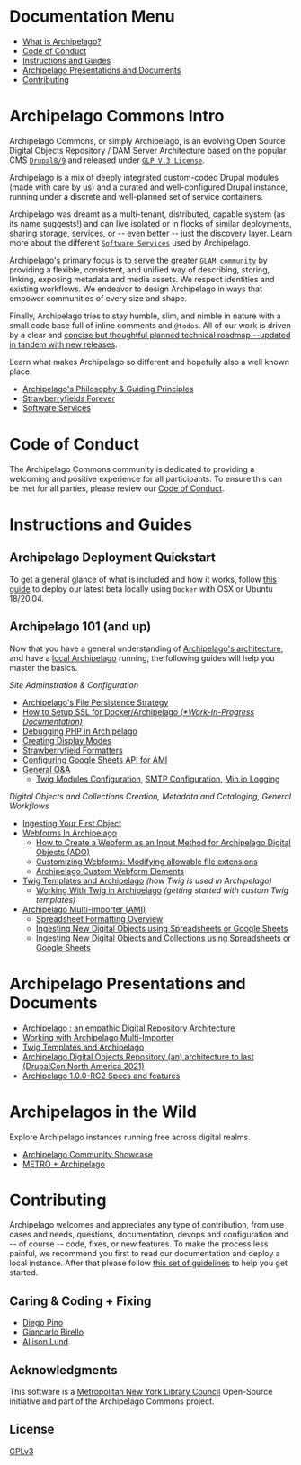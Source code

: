 # Documentation Menu
* [What is Archipelago?](https://github.com/esmero/archipelago-documentation#archipelago-commons-intro)
* [Code of Conduct](https://github.com/esmero/archipelago-documentation#code-of-conduct)
* [Instructions and Guides](https://github.com/esmero/archipelago-documentation#instructions-and-guides)
* [Archipelago Presentations and Documents](https://github.com/esmero/archipelago-documentation#archipelago-presentations-and-documents)
* [Contributing](https://github.com/esmero/archipelago-documentation#contributing)

# Archipelago Commons Intro

Archipelago Commons, or simply Archipelago, is an evolving Open Source Digital Objects Repository / DAM Server Architecture based on the popular CMS [`Drupal8/9`](https://www.drupal.org) and released under [`GLP V.3 License`](https://www.gnu.org/licenses/gpl-3.0.txt).

Archipelago is a mix of deeply integrated custom-coded Drupal modules (made with care by us) and a curated and well-configured Drupal instance, running under a discrete and well-planned set of service containers.

Archipelago was dreamt as a multi-tenant, distributed, capable system (as its name suggests!) and can live isolated or in flocks of similar deployments, sharing storage, services, or -- even better -- just the discovery layer. Learn more about the different [`Software Services`](docs/devops.md) used by Archipelago.

Archipelago's primary focus is to serve the greater [`GLAM community`](https://en.wikipedia.org/wiki/GLAM_(industry_sector)) by providing a flexible, consistent, and unified way of describing, storing, linking, exposing metadata and media assets. We respect identities and existing workflows. We endeavor to design Archipelago in ways that empower communities of every size and shape.

Finally, Archipelago tries to stay humble, slim, and nimble in nature with a small code base full of inline comments and `@todos`. All of our work is driven by a clear and [concise but thoughtful planned technical roadmap --updated in tandem with new releases](https://github.com/esmero/archipelago-deployment/issues/103).

Learn what makes Archipelago so different and hopefully also a well known place:
* [Archipelago's Philosophy & Guiding Principles](docs/ourtake.md)
* [Strawberryfields Forever](docs/strawberryfields.md)
* [Software Services](docs/devops.md)

# Code of Conduct
The Archipelago Commons community is dedicated to providing a welcoming and positive experience for all participants. To ensure this can be met for all parties, please review our [Code of Conduct](CODE_OF_CONDUCT.md).

# Instructions and Guides

## Archipelago Deployment Quickstart
To get a general glance of what is included and how it works, follow [this guide](https://github.com/esmero/archipelago-deployment/blob/1.0.0-RC2/README.md) to deploy our latest beta locally using `Docker` with OSX or Ubuntu 18/20.04.

## Archipelago 101 (and up)
Now that you have a general understanding of [Archipelago's architecture](https://github.com/esmero/archipelago-documentation#archipelago-commons-intro), and have a [local Archipelago](https://github.com/esmero/archipelago-deployment/blob/1.0.0-RC2/README.md) running, the following guides will help you master the basics.

_Site Adminstration & Configuration_
* [Archipelago's File Persistence Strategy](docs/archifilepersistencestrategy.md)
* [How to Setup SSL for Docker/Archipelago _(*Work-In-Progress Documentation)_](docs/sslsetup.md)
* [Debugging PHP in Archipelago](docs/xdebug.md)
* [Creating Display Modes](docs/createdisplaymodes.md)
* [Strawberryfield Formatters](docs/strawberryfield-formatters.md)
* [Configuring Google Sheets API for AMI](/docs/googleapi.md)
* [General Q&A](docs/generalqa.md)
  * [Twig Modules Configuration](docs/generalqa.md#twig-modules-configuration), [SMTP Configuration](docs/generalqa.md#smtp-configuration), [Min.io Logging](https://github.com/esmero/archipelago-documentation/blob/1.0.0-RC2/docs/generalqa.md#minio-logging)

_Digital Objects and Collections Creation, Metadata and Cataloging, General Workflows_
* [Ingesting Your First Object](docs/firstobject.md)
* [Webforms In Archipelago](docs/webforms.md)
  * [How to Create a Webform as an Input Method for Archipelago Digital Objects (ADO)](docs/webformsasinput.md)
  * [Customizing Webforms: Modifying allowable file extensions](docs/modifyingfileextensionsinwebform.md)
  * [Archipelago Custom Webform Elements](docs/customwebformelements.md)
* [Twig Templates and Archipelago](docs/metadatatwigs.md) _(how Twig is used in Archipelago)_
  * [Working With Twig in Archipelago](docs/workingtwigs.md) _(getting started with custom Twig templates)_
* [Archipelago Multi-Importer (AMI)](/docs/ami.md)
  * [Spreadsheet Formatting Overview](docs/ami.md#spreadsheet-formatting-overview)
  * [Ingesting New Digital Objects using Spreadsheets or Google Sheets](docs/ami.md#ingesting-new-digital-objects-using-spreadsheets-or-google-sheets)
  * [Ingesting New Digital Objects and Collections using Spreadsheets or Google Sheets](docs/ami.md#ingesting-new-digital-objects-and-collections-using-spreadsheets-or-google-sheets)

# Archipelago Presentations and Documents
* [Archipelago : an empathic Digital Repository Architecture](https://tinyurl.com/archipelago-brief-presentation)
* [Working with Archipelago Multi-Importer](https://tinyurl.com/workingwithAMI)
* [Twig Templates and Archipelago](http://tinyurl.com/archipelagoandtwig)
* [Archipelago Digital Objects Repository (an) architecture to last (DrupalCon North America 2021)](https://tinyurl.com/archipelagoDCNA)
* [Archipelago 1.0.0-RC2 Specs and features](https://tinyurl.com/ArchipelagoRC2specs)

# Archipelagos in the Wild
Explore Archipelago instances running free across digital realms.
* [Archipelago Community Showcase](docs/inthewild.md)
* [METRO + Archipelago](http://archipelago.nyc)

# Contributing
Archipelago welcomes and appreciates any type of contribution, from use cases and needs, questions, documentation, devops and configuration and -- of course -- code, fixes, or new features. To make the process less painful, we recommend you first to read our documentation and deploy a local instance. After that please follow [this set of guidelines](docs/giveortake.md) to help you get started.

## Caring & Coding + Fixing
* [Diego Pino](https://github.com/DiegoPino)
* [Giancarlo Birello](https://github.com/giancarlobi)
* [Allison Lund](https://github.com/alliomeria)

## Acknowledgments
This software is a [Metropolitan New York Library Council](https://metro.org) Open-Source initiative and part of the Archipelago Commons project.

## License
[GPLv3](http://www.gnu.org/licenses/gpl-3.0.txt)
